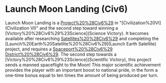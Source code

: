 # Launch Moon Landing (Civ6)

Launch Moon Landing is a [Project%20%28Civ6%29](project) in "[Civilization%20VI](Civilization VI)" and the second step toward winning a [Victory%20%28Civ6%29%23Science](Science Victory). It becomes available after researching [Satellites%20%28Civ6%29](Satellites) and completing the [Launch%20Earth%20Satellite%20%28Civ6%29](Launch Earth Satellite) project, and requires a [Spaceport%20%28Civ6%29](Spaceport) [District%20%28Civ6%29](district).
The second step towards a [Victory%20%28Civ6%29%23Science](Scientific Victory), this project sends a manned spaceflight to the Moon! This major scientific achievement provides the player with an important boost to national pride, in the form a one-time bonus equal to ten times the amount of being produced per turn.